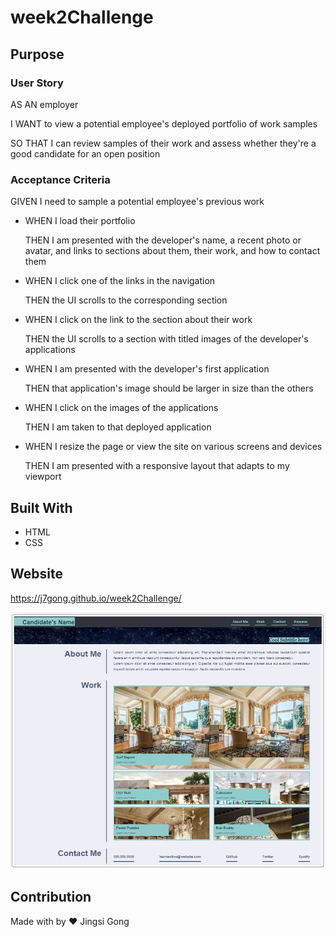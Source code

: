 # **week2Challenge**

## **Purpose**

### **User Story**

AS AN employer

I WANT to view a potential employee's deployed portfolio of work samples

SO THAT I can review samples of their work and assess whether they're a good candidate for an open position

### **Acceptance Criteria**

GIVEN I need to sample a potential employee's previous work

* WHEN I load their portfolio

    THEN I am presented with the developer's name, a recent photo or avatar, and links to sections about them, their work, and how to contact them

* WHEN I click one of the links in the navigation

    THEN the UI scrolls to the corresponding section

* WHEN I click on the link to the section about their work

    THEN the UI scrolls to a section with titled images of the developer's applications

* WHEN I am presented with the developer's first application

    THEN that application's image should be larger in size than the others

* WHEN I click on the images of the applications

    THEN I am taken to that deployed application

* WHEN I resize the page or view the site on various screens and devices

    THEN I am presented with a responsive layout that adapts to my viewport

## **Built With**
* HTML
* CSS

## **Website**

https://j7gong.github.io/week2Challenge/

![GitHub Logo](/assets/images/webImage.JPG)

## **Contribution** 

Made with by ❤️ Jingsi Gong
